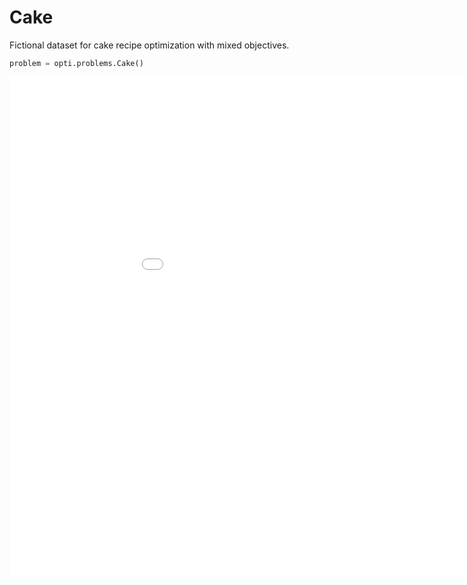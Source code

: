 # Cake

Fictional dataset for cake recipe optimization with mixed objectives.

```python
problem = opti.problems.Cake()
```

<iframe width="1024" height="800" frameborder="0" scrolling="no" src="//plotly.com/~walzds/4.embed"></iframe>